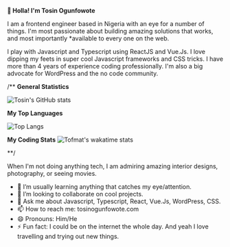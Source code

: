 
**👋 Holla! I'm Tosin Ogunfowote**

I am a frontend engineer based in Nigeria with an eye for a number of things. I'm most passionate about building amazing solutions that works, and most importantly *available to every one on the web.

I play with Javascript and Typescript using ReactJS and Vue.Js. I love dipping my feets in super cool Javascript frameworks and CSS tricks. I have more than 4 years of experience coding professionally. I'm also a big advocate for WordPress and the no code community.

/**
**General Statistics**

![Tosin's GitHub stats](https://github-readme-stats-tau-nine-43.vercel.app/api?username=tofmat&count_private=true&show_icons=true&theme=dark&&include_all_commits=true)


**My Top Languages**

![Top Langs](https://github-readme-stats-tau-nine-43.vercel.app/api/top-langs/?username=tofmat&count_private=true&langs_count=5)

**My Coding Stats**
![Tofmat's wakatime stats](https://github-readme-stats-tau-nine-43.vercel.app/api/wakatime?username=tofmat)

**/


When I'm not doing anything tech, I am admiring amazing interior designs, photography, or seeing movies.

  - 🌱 I’m usually learning anything that catches my eye/attention.
  - 👯 I’m looking to collaborate on cool projects.
  - 💬 Ask me about Javascript, Typescript, React, Vue.Js, WordPress, CSS.
  - 📫 How to reach me: tosinogunfowote.com
  - 😄 Pronouns: Him/He
  - ⚡ Fun fact: I could be on the internet the whole day. And yeah I love travelling and trying out new things.

